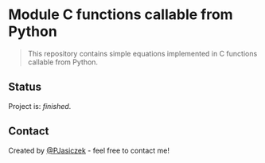 # Module C functions callable from Python
> This repository contains simple equations implemented in C functions callable from Python.

## Status
Project is: _finished_.

## Contact
Created by [@PJasiczek](http://www.piotrjasiczek.pl/) - feel free to contact me!
